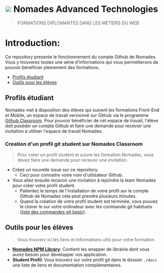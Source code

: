 # <img src="https://avatars3.githubusercontent.com/u/41572941?s=200&v=4" width="20px"> Nomades Advanced Technologies
> FORMATIONS DIPLOMANTES DANS LES METIERS DU WEB


# Introduction:
Ce repository presente le fonctionnement du compte Github de Nomades. Vous y trouverez toutes une série d'informations qui vous permetterons de pouvoir bénéficier pleinement des formations.

- [Profils étudiant](#profils-étudiant)
- [Outils pour les étèves](#outils-pour-les-élèves)

## Profils étudiant
Nomades met à disposition des élèves qui suivent les formations Front-End et Mobile, un espace de travail versionné sur Github via le programme [Github Classroom](https://classroom.github.com/).
Pour pouvoir bénéficier de cet espace de travail, l'élève doit poséder un compte Github et faire une demande pour recevoir une invitation à utiliser l'espace de travail Nomades.


### Creation d'un profil git student sur Nomades Classroom 
> Pour créer un profil student et suivre les formation Nomades, vous devez faire une demande pour recevoir une invitation.
- Créez un nouvelle issue sur ce repository.
  - Ceci pour connaitre votre nom d'utilisateur Github.
- Vous allez ensuite recevoir une invitation à rejoindre la team Nomades pour créer votre profil student.
  - Patientez le temps de l'installation de votre profil sur le compte Github de Nomades cela peut prendre plusieurs minutes.
  - Quand la création de votre profil student est terminée, vous pouvez le cloner le sur votre ordinateur avec les commande git habituels ([liste des commandes git basic](https://gist.github.com/aquelito/8596717)).
  
  
## Outils pour les élèves
> Vous trouverz ici les liens et informations utils pour votre formation.

- [**Nomades NPM Library**](https://github.com/nomades-ateliers/nomades-ateliers): Contient les wrapper de librairie dont vous aurez besoin pour developper vos application.
- **Student Profil**: Vous trouverz sur votre profil git dans le dossier `./docs` une liste de liens et documentation complémentaires.
